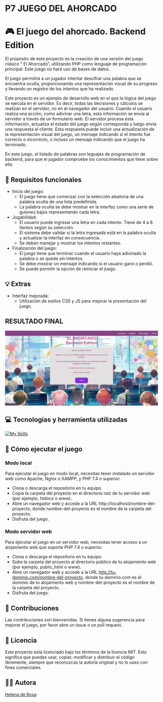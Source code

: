 # P7 JUEGO DEL AHORCADO   

# 🎮 El juego del ahorcado. Backend Edition

El propósito de este proyecto es la creación de una versión del juego clásico “ El Ahorcado”, utilizando PHP como lenguaje de programación principal. Este juego no hará uso de bases de datos. 

El juego permitirá a un jugador intentar descifrar una palabra que se encuentra oculta, proporcionando una representación visual de su progreso y llevando un registro de los intentos que ha realizado.

Este proyecto es un ejemplo de desarrollo web en el que la lógica del juego se ejecuta en el servidor. Es decir, todas las decisiones y cálculos se realizan en el servidor, no en el navegador del usuario.
Cuando el usuario realiza una acción, como adivinar una letra, esta información se envía al servidor a través de un formulario web. El servidor procesa esta información, actualiza el estado del juego según corresponda y luego envía una respuesta al cliente. Esta respuesta puede incluir una actualización de la representación visual del juego, un mensaje indicando si el intento fue correcto o incorrecto, o incluso un mensaje indicando que el juego ha terminado.

En este juego, el listado de palabras son leguajes de programación de backend, para que el jugador compruebe los conocimientos que tiene sobre ello. 

## 📝 Requisitos funcionales

- Inicio del juego:
  - El juego tiene que comenzar con la selección aleatoria de una palabra oculta de una lista predefinida.
  - La palabra oculta se debe mostrar en la interfaz como una serie de guiones bajos representando cada letra.
- Jugabilidad:
  - El usuario puede ingresar una letra en cada intento. Tiene de 4 a 8 itentos según su selección.
  - El sistema debe validar si la letra ingresada está en la palabra oculta y actualizar la interfaz en consecuencia.
  - Se deben manejar y mostrar los intentos restantes.
- Finalización del juego:
  - El juego tiene que terminar cuando el usuario haya adivinado la palabra o se quede sin intentos.
  - Se debe mostrar un mensaje indicando si el usuario ganó o perdió.
  - Se puede permitir la opción de reiniciar el juego.

## 💡 Extras

- Interfaz mejorada:
  - Utilización de estilos CSS y JS para mejorar la presentación del juego.

## RESULTADO FINAL
  <img src="./public/img/final.result.png" alt="final-result">

## 💻 Tecnologías y herramienta utilizadas

[![My Skills](https://skillicons.dev/icons?i=php,html,css,js,github,vscode)](https://skillicons.dev)

## 🚀 Cómo ejecutar el juego

### Modo local

Para ejecutar el juego en modo local, necesitas tener instalado un servidor web como Apache, Nginx o XAMPP, y PHP 7.4 o superior.

- Clona o descarga el repositorio en tu equipo.
- Copia la carpeta del proyecto en el directorio raíz de tu servidor web (por ejemplo, htdocs o www).
- Abre un navegador web y accede a la URL http://localhost/nombre-del-proyecto, donde nombre-del-proyecto es el nombre de la carpeta del proyecto.
- Disfruta del juego.

### Modo servidor web

Para ejecutar el juego en un servidor web, necesitas tener acceso a un alojamiento web que soporte PHP 7.4 o superior.

- Clona o descarga el repositorio en tu equipo.
- Sube la carpeta del proyecto al directorio público de tu alojamiento web (por ejemplo, public_html o www).
- Abre un navegador web y accede a la URL http://tu-dominio.com/nombre-del-proyecto, donde tu-dominio.com es el dominio de tu alojamiento web y nombre-del-proyecto es el nombre de la carpeta del proyecto.
- Disfruta del juego.

## 🤝 Contribuciones

Las contribuciones son bienvenidas. Si tienes alguna sugerencia para mejorar el juego, por favor abre un issue o un pull request.


## 📜 Licencia

Este proyecto está licenciado bajo los términos de la licencia MIT. Esto significa que puedes usar, copiar, modificar y distribuir el código libremente, siempre que reconozcas la autoría original y no lo uses con fines comerciales.

## 👩‍💻 Autora 

[Helena de Rosa](https://github.com/HelenaDR84)
